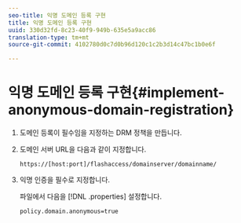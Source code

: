 ```yaml
---
seo-title: 익명 도메인 등록 구현
title: 익명 도메인 등록 구현
uuid: 330d32fd-8c23-40f9-949b-635e5a9acc86
translation-type: tm+mt
source-git-commit: 4102780d0c7d0b96d120c1c2b3d14c47bc1b0e6f

---
```



# 익명 도메인 등록 구현{#implement-anonymous-domain-registration}

1. 도메인 등록이 필수임을 지정하는 DRM 정책을 만듭니다.
1. 도메인 서버 URL을 다음과 같이 지정합니다.

   ```
   https://[host:port]/flashaccess/domainserver/domainname/
   ```

1. 익명 인증을 필수로 지정합니다.

   파일에서 다음을 [!DNL .properties] 설정합니다.

   ```
   policy.domain.anonymous=true 
   ```
